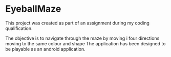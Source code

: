 # EyeballMaze

This project was created as part of an assignment during my coding qualification.

The objective is to navigate through the maze by moving i four directions moving to the same colour and shape
The application has been designed to be playable as an android application.
